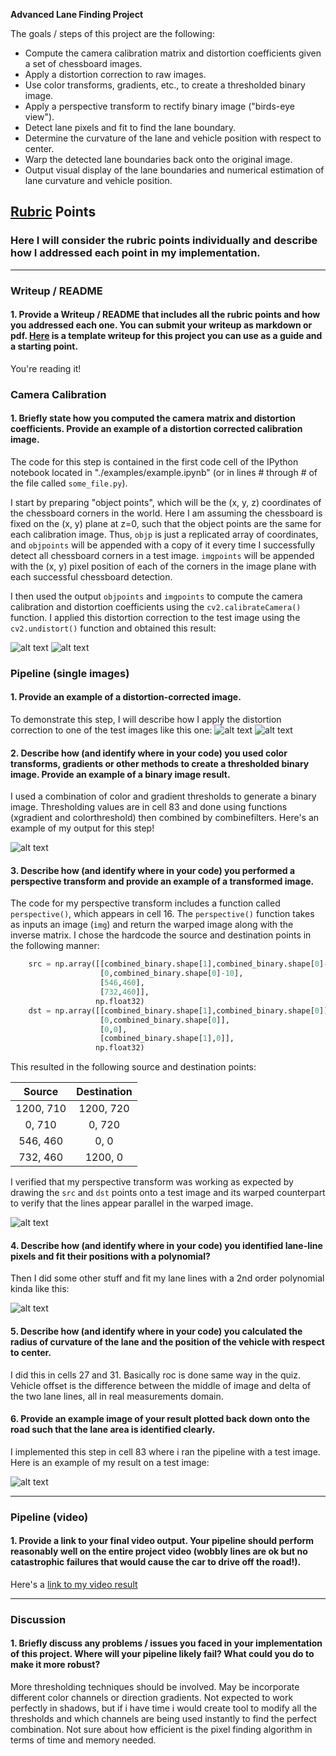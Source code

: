 **Advanced Lane Finding Project**

The goals / steps of this project are the following:

* Compute the camera calibration matrix and distortion coefficients given a set of chessboard images.
* Apply a distortion correction to raw images.
* Use color transforms, gradients, etc., to create a thresholded binary image.
* Apply a perspective transform to rectify binary image ("birds-eye view").
* Detect lane pixels and fit to find the lane boundary.
* Determine the curvature of the lane and vehicle position with respect to center.
* Warp the detected lane boundaries back onto the original image.
* Output visual display of the lane boundaries and numerical estimation of lane curvature and vehicle position.

[//]: # (Image References)

[image1]: ./submission/uncorr.png "Uncorrected"
[image2]: ./submission/corr.png "Corrected"
[image3]: ./submission/test_image.jpg "Test Image"
[image4]: ./submission/undistorted.jpg "Undistorted Test Image"
[image5]: ./submission/combined_filts.jpg "Binary Example"
[image6]: ./submission/per.jpg "Warp Example"
[image7]: ./submission/search_around.jpg "Search Around"
[image8]: ./submission/res_test.jpg "Output"

[video1]: ./project_video_out.mp4 "Video"

## [Rubric](https://review.udacity.com/#!/rubrics/571/view) Points

### Here I will consider the rubric points individually and describe how I addressed each point in my implementation.  

---

### Writeup / README

#### 1. Provide a Writeup / README that includes all the rubric points and how you addressed each one.  You can submit your writeup as markdown or pdf.  [Here](https://github.com/udacity/CarND-Advanced-Lane-Lines/blob/master/writeup_template.md) is a template writeup for this project you can use as a guide and a starting point.  

You're reading it!

### Camera Calibration

#### 1. Briefly state how you computed the camera matrix and distortion coefficients. Provide an example of a distortion corrected calibration image.

The code for this step is contained in the first code cell of the IPython notebook located in "./examples/example.ipynb" (or in lines # through # of the file called `some_file.py`).  

I start by preparing "object points", which will be the (x, y, z) coordinates of the chessboard corners in the world. Here I am assuming the chessboard is fixed on the (x, y) plane at z=0, such that the object points are the same for each calibration image.  Thus, `objp` is just a replicated array of coordinates, and `objpoints` will be appended with a copy of it every time I successfully detect all chessboard corners in a test image.  `imgpoints` will be appended with the (x, y) pixel position of each of the corners in the image plane with each successful chessboard detection.  

I then used the output `objpoints` and `imgpoints` to compute the camera calibration and distortion coefficients using the `cv2.calibrateCamera()` function.  I applied this distortion correction to the test image using the `cv2.undistort()` function and obtained this result: 

![alt text][image1]
![alt text][image2]

### Pipeline (single images)

#### 1. Provide an example of a distortion-corrected image.

To demonstrate this step, I will describe how I apply the distortion correction to one of the test images like this one:
![alt text][image3]
![alt text][image4]

#### 2. Describe how (and identify where in your code) you used color transforms, gradients or other methods to create a thresholded binary image.  Provide an example of a binary image result.

I used a combination of color and gradient thresholds to generate a binary image. Thresholding values are in cell 83 and done using functions (xgradient and colorthreshold) then combined by combinefilters.  Here's an example of my output for this step!

![alt text][image5]

#### 3. Describe how (and identify where in your code) you performed a perspective transform and provide an example of a transformed image.

The code for my perspective transform includes a function called `perspective()`, which appears in cell 16.  The `perspective()` function takes as inputs an image (`img`) and return the warped image along with the inverse matrix. I chose the hardcode the source and destination points in the following manner:

```python
    src = np.array([[combined_binary.shape[1],combined_binary.shape[0]-10], # col, row
                    [0,combined_binary.shape[0]-10],
                    [546,460],
                    [732,460]],
                   np.float32)
    dst = np.array([[combined_binary.shape[1],combined_binary.shape[0]], # col, row
                    [0,combined_binary.shape[0]],
                    [0,0],
                    [combined_binary.shape[1],0]],
                   np.float32)
```

This resulted in the following source and destination points:

| Source        | Destination   | 
|:-------------:|:-------------:| 
| 1200, 710      | 1200, 720        | 
| 0, 710      | 0, 720      |
| 546, 460     | 0, 0      |
| 732, 460      | 1200, 0        |

I verified that my perspective transform was working as expected by drawing the `src` and `dst` points onto a test image and its warped counterpart to verify that the lines appear parallel in the warped image.

![alt text][image6]

#### 4. Describe how (and identify where in your code) you identified lane-line pixels and fit their positions with a polynomial?

Then I did some other stuff and fit my lane lines with a 2nd order polynomial kinda like this:

![alt text][image7]

#### 5. Describe how (and identify where in your code) you calculated the radius of curvature of the lane and the position of the vehicle with respect to center.

I did this in cells 27 and 31. Basically roc is done same way in the quiz. Vehicle offset is the difference between the middle of image and delta of the two lane lines, all in real measurements domain.

#### 6. Provide an example image of your result plotted back down onto the road such that the lane area is identified clearly.

I implemented this step in cell 83 where i ran the pipeline with a test image.  Here is an example of my result on a test image:

![alt text][image8]

---

### Pipeline (video)

#### 1. Provide a link to your final video output.  Your pipeline should perform reasonably well on the entire project video (wobbly lines are ok but no catastrophic failures that would cause the car to drive off the road!).

Here's a [link to my video result](./project_video_out.mp4)

---

### Discussion

#### 1. Briefly discuss any problems / issues you faced in your implementation of this project.  Where will your pipeline likely fail?  What could you do to make it more robust?

More thresholding techniques should be involved. May be incorporate different color channels or direction gradients. Not expected to work perfectly in shadows, but if i have time i would create tool to modify all the thresholds and which channels are being used instantly to find the perfect combination. Not sure about how efficient is the pixel finding algorithm in terms of time and memory needed. 
